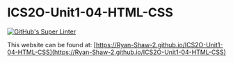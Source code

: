 # ICS2O-Unit1-04-HTML-CSS
[![GitHub's Super Linter](https://github.com/Ryan-Shaw-2/ICS2O-Unit1-04-HTML-CSS/workflows/GitHub's%20Super%20Linter/badge.svg)](https://github.com/Ryan-Shaw-2/ICS2O-Unit1-04-HTML-CSS/actions)

This website can be found at: [https://Ryan-Shaw-2.github.io/ICS2O-Unit1-04-HTML-CSS](https://Ryan-Shaw-2.github.io/ICS2O-Unit1-04-HTML-CSS)